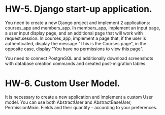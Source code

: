 # HW-5. Django start-up application.
You need to create a new Django project and implement 2 applications: courses_app and members_app.
In members_app, implement an input page, a user input display page, and an additional page that will work with request.session. 
In courses_app, implement a page that, 
if the user is authenticated, display the message "This is the Courses page", 
in the opposite case, display "You have no permissions to view this page".

You need to connect PostgreSQL and additionally download screenshots with database creation commands and created post-migration tables

# HW-6. Custom User Model.
It is necessary to create a new application and implement a custom User model.
You can use both AbstractUser and AbstractBaseUser, PermissionMixin.
Fields and their quantity - according to your preferences.

